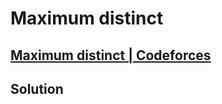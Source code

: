 # Maximum distinct
## [Maximum distinct | Codeforces](https://codeforces.com/group/T3p02rhrmb/contest/343965/problem/B)

## Solution
```cpp

```